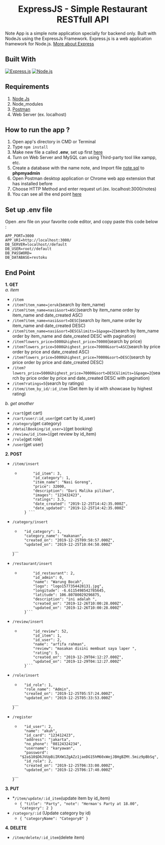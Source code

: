 <h1 align="center">ExpressJS - Simple Restaurant RESTfull API</h1>



Note App is a simple note application specially for backend only. Built with NodeJs using the ExpressJs Framework.
Express.js is a web application framework for Node.js. [More about Express](https://en.wikipedia.org/wiki/Express.js)
## Built With
[![Express.js](https://img.shields.io/badge/Express.js-4.17.1-orange.svg?style=rounded-square)](https://expressjs.com/en/starter/installing.html)
[![Node.js](https://img.shields.io/badge/Node.js-v.v12.10.0-green.svg?style=rounded-square)](https://nodejs.org/)

## Requirements
1. <a href="https://nodejs.org/en/download/">Node Js</a>
2. Node_modules
3. <a href="https://www.getpostman.com/">Postman</a>
4. Web Server (ex. localhost)

## How to run the app ?
1. Open app's directory in CMD or Terminal
2. Type `npm install`
3. Make new file a called **.env**, set up first [here](#set-up-env-file)
4. Turn on Web Server and MySQL can using Third-party tool like xampp, etc.
5. Create a database with the name note, and Import file [note.sql](note.sql) to **phpmyadmin**
6. Open Postman desktop application or Chrome web app extension that has installed before
7. Choose HTTP Method and enter request url.(ex. localhost:3000/notes)
8. You can see all the end point [here](#end-point)

## Set up .env file
Open .env file on your favorite code editor, and copy paste this code below :
```
APP_PORT=3000
APP_URI=http://localhost:3000/
DB_SERVER=localhost//default
DB_USER=root//default
DB_PASSWORD=
DB_DATABASE=restoku
```

## End Point
**1. GET**<br>
*a. item*
* `/item`
* `/item?item_name=jeruk`(search by item_name)
* `/item?item_name=nasi&sort=ASC`(search by item_name order by item_name and date_created ASC)
* `/item?item_name=nasi&sort=DESC`(search by item_name order by item_name and date_created DESC)
* `/item?item_name=nasi&sort=DESC&limits=1&page=2`(search by item_name order by item_name and date_created DESC with pagination)
* `/item?lowers_price=5000&highest_price=70000`(search by price)
* `/item?lowers_price=5000&highest_price=70000&sort=ASC`(search by price order by price and date_created ASC)
* `/item?lowers_price=5000&highest_price=70000&sort=DESC`(search by price order by price and date_created DESC)
* `/item?lowers_price=5000&highest_price=70000&sort=DESC&limits=1&page=2`(search by price order by price and date_created DESC with pagination)
* `/item?ratings=5`(search by ratings)
* `/item/item_by_id/:id_item` (Get item by id with showcase by highest rating)

*b. get another*
* `/cart`(get cart)
* `/cart/user/:id_user`(get cart by id_user)
* `/category`(get category)
* `/detailBooking/id_user=1`(get booking)
* `/review/id_item=1`(get review by id_item)
* `/role`(get role)
* `/user`(get user)

**2. POST**
* `/item/insert`
    * ```{
            "id_item": 3,
            "id_category": 1,
            "item_name": "Nasi Goreng",
            "price": 32000,
            "description": "Dari Malika pilihan",
            "images": "123432423",
            "ratings": 3.5,
            "date_created": "2019-12-25T14:42:35.000Z",
            "date_updated": "2019-12-25T14:42:35.000Z"
        } ```

* `/category/insert`
    * ```{
        "id_category": 1,
        "category_name": "makanan",
        "created_on": "2019-12-25T09:58:57.000Z",
        "updated_on": "2019-12-25T10:04:50.000Z"
    }```
 
 * `/restaurant/insert`
    * ```{
            "id_restaurant": 2,
            "id_admin": 0,
            "name": "Warung Bocah",
            "logo": "logo1577354428131.jpg",
            "longitude": -6.6115498542785645,
            "latitude": 106.80780029296875,
            "description": "ini adalah ",
            "created_on": "2019-12-26T10:00:28.000Z",
            "updated_on": "2019-12-26T10:00:28.000Z"
        }```
   
 * `/review/insert`
    * ```{
            "id_review": 52,
            "id_item": 1,
            "id_user": 2,
            "name": "arfifa rahman",
            "review": "masakan disini membuat saya laper ",
            "rating": 5,
            "created_on": "2019-12-29T04:12:27.000Z",
            "updated_on": "2019-12-29T04:12:27.000Z"
        }```
   
 * `/role/insert`
    * ```{
        "id_role": 1,
        "role_name": "Admin",
        "created_on": "2019-12-25T05:57:24.000Z",
        "updated_on": "2019-12-25T05:33:53.000Z"
    }```
    
 * `/register`
    * ```{
        "id_user": 2,
        "name": "akuh",
        "id_card": "123412423",
        "address": "jakarta",
        "no_phone": "08124324234",
        "username": "karyawan",
        "password": "$2a$10$D6JVUpBiIRXW1ZgAZz1jaeDG15hM60xWejJBHgBZMt.5miz9pBbSq",
        "id_role": 2,
        "created_on": "2019-12-25T06:33:00.000Z",
        "updated_on": "2019-12-25T06:17:40.000Z"
    }```
        
**3. PUT**
* *`/item/update/:id_item`(update item by id_item)
   * ``` { "title": "Party", "note": "Herman's Party at 18.00", "category": 2 } ```
* `/category/:id` (Update category by id)
   * ``` { "categoryName": "Category8" } ```

**4. DELETE**
* `/item/delete/:id_item`(delete item)

